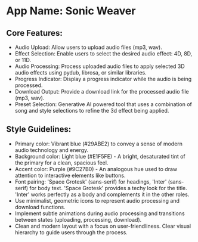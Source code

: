 # **App Name**: Sonic Weaver

## Core Features:

- Audio Upload: Allow users to upload audio files (mp3, wav).
- Effect Selection: Enable users to select the desired audio effect: 4D, 8D, or 11D.
- Audio Processing: Process uploaded audio files to apply selected 3D audio effects using pydub, librosa, or similar libraries.
- Progress Indicator: Display a progress indicator while the audio is being processed.
- Download Output: Provide a download link for the processed audio file (mp3, wav).
- Preset Selection: Generative AI powered tool that uses a combination of song and style selections to refine the 3d effect being applied.

## Style Guidelines:

- Primary color: Vibrant blue (#29ABE2) to convey a sense of modern audio technology and energy.
- Background color: Light blue (#E1F5FE) - A bright, desaturated tint of the primary for a clean, spacious feel.
- Accent color: Purple (#9C27B0) - An analogous hue used to draw attention to interactive elements like buttons.
- Font pairing: 'Space Grotesk' (sans-serif) for headings, 'Inter' (sans-serif) for body text. 'Space Grotesk' provides a techy look for the title. 'Inter' works perfectly as a body and complements it in the other roles.
- Use minimalist, geometric icons to represent audio processing and download functions.
- Implement subtle animations during audio processing and transitions between states (uploading, processing, download).
- Clean and modern layout with a focus on user-friendliness. Clear visual hierarchy to guide users through the process.